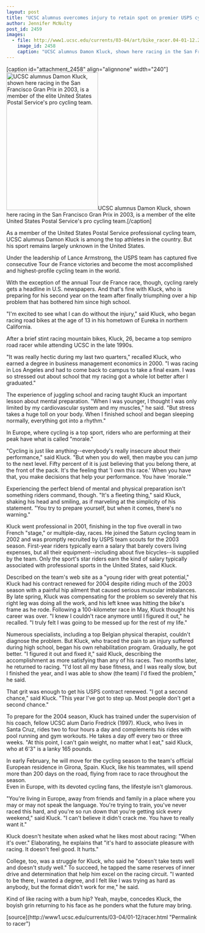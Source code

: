 ```yaml
---
layout: post
title: "UCSC alumnus overcomes injury to retain spot on premier USPS cycling team"
author: Jennifer McNulty
post_id: 2459
images:
  - file: http://www1.ucsc.edu/currents/03-04/art/bike_racer.04-01-12.240.jpg
    image_id: 2458
    caption: "UCSC alumnus Damon Kluck, shown here racing in the San Francisco Gran Prix in 2003, is a member of the elite United States Postal Service's pro cycling team."
---
```


[caption id="attachment_2458" align="alignnone" width="240"]<a href="http://localhost/mysite/wp-content/uploads/2004/01/bike_racer.04-01-12.240.jpg"><img class="size-full wp-image-2458" src="http://localhost/mysite/wp-content/uploads/2004/01/bike_racer.04-01-12.240.jpg" alt="UCSC alumnus Damon Kluck, shown here racing in the San Francisco Gran Prix in 2003, is a member of the elite United States Postal Service's pro cycling team." width="240" height="361" /></a>UCSC alumnus Damon Kluck, shown here racing in the San Francisco Gran Prix in 2003, is a member of the elite United States Postal Service's pro cycling team.[/caption]
<p>
  As a member of the United States Postal Service professional cycling team, UCSC alumnus Damon Kluck is among the top athletes in the country. But his sport remains largely unknown in the United States.
</p>
<p>
  Under the leadership of Lance Armstrong, the USPS team has captured five consecutive Tour de France victories and become the most accomplished and highest-profile cycling team in the world.<br>
</p>
<p>
  With the exception of the annual Tour de France race, though, cycling rarely gets a headline in U.S. newspapers. And that's fine with Kluck, who is preparing for his second year on the team after finally triumphing over a hip problem that has bothered him since high school.<br>
</p>
<p>
  "I'm excited to see what I can do without the injury," said Kluck, who began racing road bikes at the age of 13 in his hometown of Eureka in northern California.<br>
</p>
<p>
  After a brief stint racing mountain bikes, Kluck, 26, became a top semipro road racer while attending UCSC in the late 1990s.<br>
</p>
<p>
  "It was really hectic during my last two quarters," recalled Kluck, who earned a degree in business management economics in 2000. "I was racing in Los Angeles and had to come back to campus to take a final exam. I was so stressed out about school that my racing got a whole lot better after I graduated."<br>
</p>
<p>
  The experience of juggling school and racing taught Kluck an important lesson about mental preparation. "When I was younger, I thought I was only limited by my cardiovascular system and my muscles," he said. "But stress takes a huge toll on your body. When I finished school and began sleeping normally, everything got into a rhythm."<br>
</p>
<p>
  In Europe, where cycling is a top sport, riders who are performing at their peak have what is called "morale."<br>
</p>
<p>
  "Cycling is just like anything--everybody's really insecure about their performance," said Kluck. "But when you do well, then maybe you can jump to the next level. Fifty percent of it is just believing that you belong there, at the front of the pack. It's the feeling that 'I own this race.' When you have that, you make decisions that help your performance. You have 'morale.'"<br>
</p>
<p>
  Experiencing the perfect blend of mental and physical preparation isn't something riders command, though. "It's a fleeting thing," said Kluck, shaking his head and smiling, as if marveling at the simplicity of his statement. "You try to prepare yourself, but when it comes, there's no warning."<br>
</p>
<p>
  Kluck went professional in 2001, finishing in the top five overall in two French "stage," or multiple-day, races. He joined the Saturn cycling team in 2002 and was promptly recruited by USPS team scouts for the 2003 season. First-year riders typically earn a salary that barely covers living expenses, but all their equipment--including about five bicycles--is supplied by the team. Only the sport's star riders earn the kind of salary typically associated with professional sports in the United States, said Kluck.<br>
</p>
<p>
  Described on the team's web site as a "young rider with great potential," Kluck had his contract renewed for 2004 despite riding much of the 2003 season with a painful hip ailment that caused serious muscular imbalances. By late spring, Kluck was compensating for the problem so severely that his right leg was doing all the work, and his left knee was hitting the bike's frame as he rode. Following a 100-kilometer race in May, Kluck thought his career was over. "I knew I couldn't race anymore until I figured it out," he recalled. "I truly felt I was going to be messed up for the rest of my life."<br>
</p>
<p>
  Numerous specialists, including a top Belgian physical therapist, couldn't diagnose the problem. But Kluck, who traced the pain to an injury suffered during high school, began his own rehabilitation program. Gradually, he got better. "I figured it out and fixed it," said Kluck, describing the accomplishment as more satisfying than any of his races. Two months later, he returned to racing. "I'd lost all my base fitness, and I was really slow, but I finished the year, and I was able to show (the team) I'd fixed the problem," he said.<br>
</p>
<p>
  That grit was enough to get his USPS contract renewed. "I got a second chance," said Kluck. "This year I've got to step up. Most people don't get a second chance."<br>
</p>
<p>
  To prepare for the 2004 season, Kluck has trained under the supervision of his coach, fellow UCSC alum Dario Fredrick (1997). Kluck, who lives in Santa Cruz, rides two to four hours a day and complements his rides with pool running and gym workouts. He takes a day off every two or three weeks. "At this point, I can't gain weight, no matter what I eat," said Kluck, who at 6'3" is a lanky 165 pounds.<br>
</p>
<p>
  In early February, he will move for the cycling season to the team's official European residence in Girona, Spain. Kluck, like his teammates, will spend more than 200 days on the road, flying from race to race throughout the season.<br>
  Even in Europe, with its devoted cycling fans, the lifestyle isn't glamorous.
</p>
<p>
  "You're living in Europe, away from friends and family in a place where you may or may not speak the language. You're trying to train, you've never raced this hard, and you're so run down that you're getting sick every weekend," said Kluck. "I can't believe it didn't crack me. You have to really want it."<br>
</p>
<p>
  Kluck doesn't hesitate when asked what he likes most about racing: "When it's over." Elaborating, he explains that "it's hard to associate pleasure with racing. It doesn't feel good. It hurts."<br>
</p>
<p>
  College, too, was a struggle for Kluck, who said he "doesn't take tests well and doesn't study well." To succeed, he tapped the same reserves of inner drive and determination that help him excel on the racing circuit. "I wanted to be there, I wanted a degree, and I felt like I was trying as hard as anybody, but the format didn't work for me," he said.<br>
</p>
<p>
  Kind of like racing with a bum hip? Yeah, maybe, concedes Kluck, the boyish grin returning to his face as he ponders what the future may bring.<br>
</p>
[source](http://www1.ucsc.edu/currents/03-04/01-12/racer.html "Permalink to racer")
